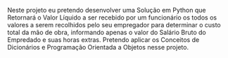 Neste projeto eu pretendo desenvolver uma Solução em Python que Retornará o Valor Líquido a ser recebido por um funcionário os todos os valores a serem recolhidos pelo seu empregador para determinar o custo total da mão de obra, informando apenas o valor do Salário Bruto do Empredado e suas horas extras.
Pretendo aplicar os Conceitos de Dicionários e Programação Orientada a Objetos nesse projeto.